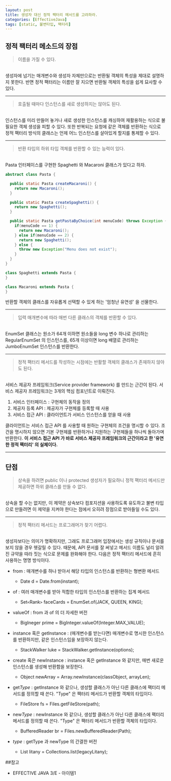 ```yaml
---
layout: post
title: 생성자 대신 정적 팩터리 메서드를 고려하라.
categories: [EffectiveJava]
tags: [static, 불변타입, 팩터리]
---
```


## 정적 팩터리 메소드의 장점

> 이름을 가질 수 있다.

<br>
생성자에 넘기는 매개변수와 생성자 자체만으로는 반환될 객체의 특성을 제대로 설명하지 못한다.
반면 정적 팩터리는 이름만 잘 지으면 반환될 객체의 특성을 쉽게 묘사할 수 있다.
<hr>

> 호출될 때마다 인스턴스를 새로 생성하지는 않아도 된다.

<br>
인스턴스를 미리 만들어 놓거나 새로 생성한 인스턴스를 캐싱하여 재활용하는 식으로 불필요한 객체 생성을 피할 수 있다.
또한 반복되는 요청에 같은 객체를 반환하는 식으로 정적 팩터리 방식의 클래스는 언제 어느 인스턴스를 살아있게 할지를 통제할 수 있다.
<hr>

> 반환 타입의 하위 타입 객체를 반환할 수 있는 능력이 있다.

<br>
Pasta 인터페이스를 구현한 Spaghetti 와 Macaroni 클래스가 있다고 하자.

~~~JAVA
abstract class Pasta {

  public static Pasta createMacaroni() {
    return new Macaroni();
  }

  public static Pasta createSpaghetti() {
    return new Spaghetti();
  }

  public static Pasta getPastaByChoice(int menuCode) throws Exception {
    if(menuCode == 1) {
      return new Macaroni();
    } else if(menuCode == 2) {
      return new Spaghetti();
    } else {
      throw new Exception("Menu does not exist");
    }
  }
}

class Spaghetti extends Pasta {
}

class Macaroni extends Pasta {
}
~~~

반환할 객체의 클래스를 자유롭게 선택할 수 있게 하는 '엄청난 유연성' 을 선물한다.
<hr>

> 입력 매개변수에 따라 매번 다른 클래스의 객체를 반환할 수 있다.

<br>
EnumSet 클래스는 원소가 64개 이하면 원소들을 long 변수 하나로 관리하는 RegularEnumSet 의 인스턴스를, 65개 이상이면 long 배열로 관리하는 JumboEnumSet 인스턴스를 반환한다.
<hr>

> 정적 팩터리 메서드를 작성하는 시점에는 반활할 객체의 클래스가 존재하지 않아도 된다.

<br>
서비스 제공자 프레임워크(Service provider framework) 를 만드는 근간이 된다.
서비스 제공자 프레임워크는 3개의 핵심 컴포넌트로 이뤄진다.

1. 서비스 인터페이스 : 구현체의 동작을 정의
2. 제공자 등록 API : 제공자가 구현체를 등록할 때 사용
3. 서비스 접근 API : 클라이언트가 서비스 인스턴스를 얻을 때 사용

클라이언트는 서비스 접근 API 를 사용할 때 원하는 구현체의 조건을 명시할 수 있다. 조건을 명시하지 않으면 기본 구현체를 반환하거나 지원하는 구현체들을 하나씩 돌아가며 반환한다.
**이 서비스 접근 API 가 바로 서비스 제공자 프레임워크의 근간이라고 한 '유연한 정적 팩터리' 의 실체이다.**
<hr>

## 단점

> 상속을 하려면 public 이나 protected 생성자가 필요하니 정적 팩터리 메서드만 제공하면 하위 클래스를 만들 수 없다.

<br>
상속을 할 수는 없지만, 이 제약은 상속보다 컴포지션을 사용하도록 유도하고 불변 타입으로 만들려면 이 제약을 지켜야 한다는 점에서 오히려 장점으로 받아들일 수도 있다.
<hr>

> 정적 팩터리 메서드는 프로그래머가 찾기 어렵다.

<br>
생성자보다는 의미가 명확하지만, 그래도 프로그래머 입장에서는 생성 규칙이나 문서를 보지 않을 경우 헷갈릴 수 있다.
때문에, API 문서를 잘 써넣고 메서드 이름도 널리 알려진 규약을 따라 짓는 식으로 문제를 완화해야 한다.
다음은 정적 팩터리 메서드에 흔히 사용하는 명명 방식이다.

* from : 매개변수를 하나 받아서 해당 타입의 인스턴스를 반환하는 형변환 메서드
    * Date d = Date.from(instant);
    
* of : 여러 매개변수를 받아 적합한 타입의 인스턴스를 반환하는 집계 메서드
    * Set`<`Rank`>` faceCards = EnumSet.of(JACK, QUEEN, KING);
    
* valueOf : from 과 of 의 더 자세한 버전
    * BigIneger prime = BigInteger.valueOf(Integer.MAX_VALUE);
    
* instance 혹은 getInstance : (매개변수를 받는다면) 매개변수로 명시한 인스턴스를 반환하지만, 같은 인스턴스임을 보장하지 않는다.
    * StackWalker luke = StackWalker.getInstance(options);
    
* create 혹은 newInstance : instance 혹은 getInstance 와 같지만, 매번 새로운 인스턴스를 생성해 반환함을 보장한다.
    * Object newArray = Array.newInstance(classObject, arrayLen);
    
* get*Type* : getInstance 와 같으나, 생성할 클래스가 아닌 다른 클래스에 팩터리 메서드를 정의할 때 쓴다. "Type" 은 팩터리 메서드가 반환할 객체의 타입이다.
    * FileStore fs = Files.getFileStore(path);
    
* new*Type* : newInstance 와 같으나, 생성할 클래스가 아닌 다른 클래스에 팩터리 메서드를 정의할 때 쓴다. "Type" 은 팩터리 메서드가 반환할 객체의 타입이다.
    * BufferedReader br = Files.newBufferedReader(Path);
    
* _type_ : getType 과 newType 의 간결한 버전
    * List<Complaint> litany = Collections.list(legacyLitany);
    
##참고
* EFFECTIVE JAVA 3/E - 아이템1